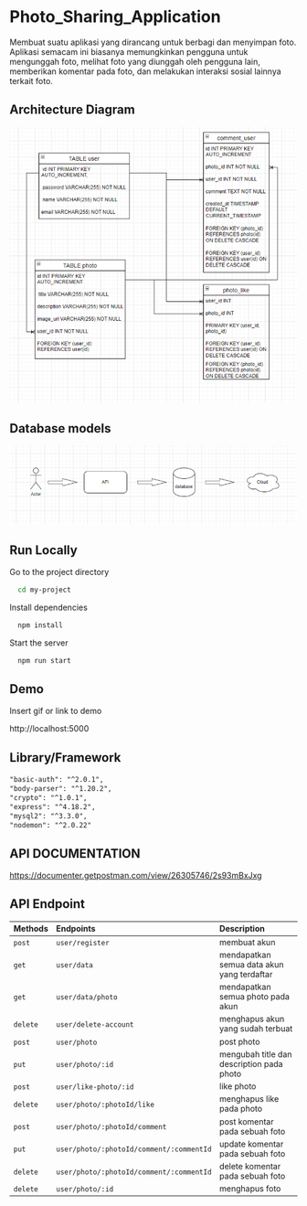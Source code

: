 
# Photo_Sharing_Application
Membuat suatu aplikasi yang dirancang untuk berbagi dan menyimpan foto. Aplikasi semacam ini biasanya memungkinkan pengguna untuk mengunggah foto, melihat foto yang diunggah oleh pengguna lain, memberikan komentar pada foto, dan melakukan interaksi sosial lainnya terkait foto.

## Architecture Diagram

![App Screenshot](./img/1.png)

## Database models

![App Screenshot](./img/2.png)

## Run Locally

Go to the project directory

```bash
  cd my-project
```

Install dependencies

```bash
  npm install
```

Start the server

```bash
  npm run start
```


## Demo

Insert gif or link to demo

http://localhost:5000

## Library/Framework
    "basic-auth": "^2.0.1",
    "body-parser": "^1.20.2",
    "crypto": "^1.0.1",
    "express": "^4.18.2",
    "mysql2": "^3.3.0",
    "nodemon": "^2.0.22"

## API DOCUMENTATION
https://documenter.getpostman.com/view/26305746/2s93mBxJxg

## API Endpoint


| Methods | Endpoints     | Description                |
| :-------- | :------- | :------------------------- |
| `post` | `user/register` | membuat akun |
| `get` | `user/data` | mendapatkan semua data akun yang terdaftar |
| `get` | `user/data/photo` | mendapatkan semua photo pada akun |
| `delete` | `user/delete-account` | menghapus akun yang sudah terbuat |
| `post` | `user/photo` | post photo |
| `put` | `user/photo/:id` | mengubah title dan description pada photo |
| `post` | `user/like-photo/:id` | like photo |
| `delete` | `user/photo/:photoId/like` | menghapus like pada photo |
| `post` | `user/photo/:photoId/comment` | post komentar pada sebuah foto |
| `put` | `user/photo/:photoId/comment/:commentId` | update komentar pada sebuah foto |
| `delete` | `user/photo/:photoId/comment/:commentId` | delete komentar pada sebuah foto |
| `delete` | `user/photo/:id` | menghapus foto |

